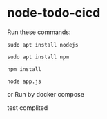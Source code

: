 # node-todo-cicd

Run these commands:


`sudo apt install nodejs`


`sudo apt install npm`


`npm install`

`node app.js`

or Run by docker compose

test complited

